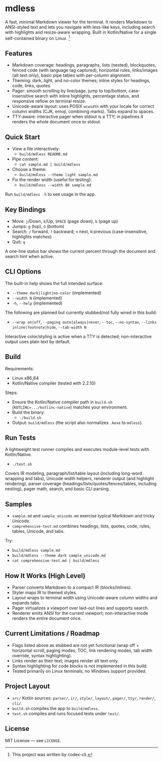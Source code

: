 # mdless

A fast, minimal Markdown viewer for the terminal. It renders Markdown to ANSI-styled text and lets you navigate with less-like keys, including search with highlights and resize-aware wrapping. Built in Kotlin/Native for a single self-contained binary on Linux. [^codex]

## Features
- Markdown coverage: headings, paragraphs, lists (nested), blockquotes, fenced code (with language tag captured), horizontal rules, links/images (alt text only), basic pipe tables with per-column alignment.
- Theming: dark, light, and no-color themes; inline styles for headings, code, links, quotes.
- Pager: smooth scrolling by line/page, jump to top/bottom, case-insensitive search with inline highlights, percentage status, and responsive reflow on terminal resize.
- Unicode-aware layout: uses POSIX `wcwidth` with your locale for correct column widths (CJK, emoji, combining marks). Tabs expand to spaces.
- TTY-aware: interactive pager when stdout is a TTY; in pipelines it renders the whole document once to stdout.

## Quick Start
- View a file interactively:
  - `build/mdless README.md`
- Pipe content:
  - `cat sample.md | build/mdless`
- Choose a theme:
  - `build/mdless --theme light sample.md`
- Fix the render width (useful for testing):
  - `build/mdless --width 80 sample.md`

Run `build/mdless -h` to see usage in the app.

## Key Bindings
- Move: `j`/Down, `k`/Up, `SPACE` (page down), `b` (page up)
- Jumps: `g` (top), `G` (bottom)
- Search: `/` forward, `?` backward; `n` next, `N` previous (case-insensitive, highlights matches)
- Quit: `q`

A one-line status bar shows the current percent through the document and search hint when active.

## CLI Options
The built-in help shows the full intended surface:
- `--theme dark|light|no-color` (implemented)
- `--width N` (implemented)
- `-h`, `--help` (implemented)

The following are planned but currently stubbed/not fully wired in this build:
- `--wrap on|off`, `--paging auto|always|never`, `--toc`, `--no-syntax`, `--links inline|footnote|hide`, `--tab-width N`

Interactive color/styling is active when a TTY is detected; non-interactive output uses plain text by default.

## Build
Requirements:
- Linux x86_64
- Kotlin/Native compiler (tested with 2.2.10)

Steps:
- Ensure the Kotlin/Native compiler path in `build.sh` (`KOTLINC=.../kotlinc-native`) matches your environment.
- Build the binary:
  - `./build.sh`
- Output: `build/mdless` (the script also normalizes `.kexe` to `mdless`).

## Run Tests
A lightweight test runner compiles and executes module-level tests with Kotlin/Native.
- `./test.sh`

Covers IR modeling, paragraph/list/table layout (including long-word wrapping and tabs), Unicode width helpers, renderer output (and highlight rendering), parser coverage (headings/lists/quotes/fences/tables, including nesting), pager math, search, and basic CLI parsing.

## Samples
- `sample.md` and `sample_unicode.md` exercise typical Markdown and tricky Unicode.
- `comprehensive-test.md` combines headings, lists, quotes, code, rules, tables, Unicode, and tabs.

Try:
- `build/mdless sample.md`
- `build/mdless --theme dark sample_unicode.md`
- `cat comprehensive-test.md | build/mdless`

## How It Works (High Level)
- Parser converts Markdown to a compact IR (blocks/inlines).
- Styler maps IR to themed styles.
- Layout wraps to terminal width using Unicode-aware column widths and expands tabs.
- Pager virtualizes a viewport over laid-out lines and supports search.
- Renderer emits ANSI for the current viewport; non-interactive mode renders the entire document once.

## Current Limitations / Roadmap
- Flags listed above as stubbed are not yet functional (wrap off + horizontal scroll, paging modes, TOC, link rendering modes, tab width override, syntax highlighting).
- Links render as their text; images render alt text only.
- Syntax highlighting for code blocks is not implemented in this build.
- Tested primarily on Linux terminals; no Windows support provided.

## Project Layout
- `src/` Kotlin sources: `parser/`, `ir/`, `style/`, `layout/`, `pager/`, `tty/`, `render/`, `cli/`.
- `build.sh` compiles the app to `build/mdless`.
- `test.sh` compiles and runs focused tests under `test/`.

## License
MIT License — see `LICENSE`.

[^codex]: This project was written by codex-cli.
